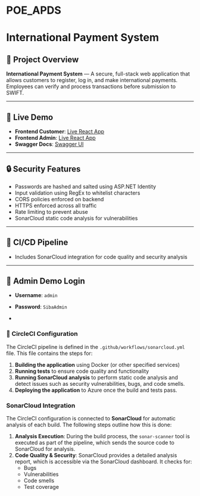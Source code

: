 # POE_APDS
# International Payment System

## 📌 Project Overview  
**International Payment System** — A secure, full-stack web application that allows customers to register, log in, and make international payments. Employees can verify and process transactions before submission to SWIFT.

---

## 🚀 Live Demo  
- **Frontend Customer**: [Live React App](https://sibareactfe-hzcnaxcfdqbyaddc.southafricanorth-01.azurewebsites.net/login)
- **Frontend Admin**: [Live React App](https://sibareactfe-hzcnaxcfdqbyaddc.southafricanorth-01.azurewebsites.net/employee)  
- **Swagger Docs**: [Swagger UI]([https://your-backend-link/swagger](https://sibapayment-cubwerbvhzfpbmg8.southafricanorth-01.azurewebsites.net/swagger/index.html))  

---

## 🔒 Security Features  
- Passwords are hashed and salted using ASP.NET Identity  
- Input validation using RegEx to whitelist characters  
- CORS policies enforced on backend  
- HTTPS enforced across all traffic  
- Rate limiting to prevent abuse  
- SonarCloud static code analysis for vulnerabilities  

---

## 🧪 CI/CD Pipeline   
- Includes SonarCloud integration for code quality and security analysis  

---
## 👤 Admin Demo Login  
- **Username**: `admin`  
- **Password**: `SibaAdmin`

- 
### 📝 CircleCI Configuration
The CircleCI pipeline is defined in the `.github/workflows/sonarcloud.yml` file. This file contains the steps for:
1. **Building the application** using Docker (or other specified services)
2. **Running tests** to ensure code quality and functionality
3. **Running SonarCloud analysis** to perform static code analysis and detect issues such as security vulnerabilities, bugs, and code smells.
4. **Deploying the application** to Azure once the build and tests pass.

### SonarCloud Integration
The CircleCI configuration is connected to **SonarCloud** for automatic analysis of each build. The following steps outline how this is done:
1. **Analysis Execution**: During the build process, the `sonar-scanner` tool is executed as part of the pipeline, which sends the source code to SonarCloud for analysis.
2. **Code Quality & Security**: SonarCloud provides a detailed analysis report, which is accessible via the SonarCloud dashboard. It checks for:
   - Bugs
   - Vulnerabilities
   - Code smells
   - Test coverage
